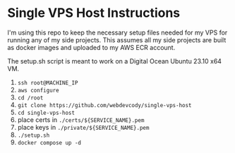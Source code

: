 # Single VPS Host Instructions

I'm using this repo to keep the necessary setup files needed for my VPS for running any of my side projects. This assumes all my side projects are built as docker images and uploaded to my AWS ECR account.

The setup.sh script is meant to work on a Digital Ocean Ubuntu 23.10 x64 VM.

1. `ssh root@MACHINE_IP`
1. `aws configure`
1. `cd /root`
1. `git clone https://github.com/webdevcody/single-vps-host`
1. `cd single-vps-host`
1. place certs in `./certs/${SERVICE_NAME}.pem`
1. place keys in `./private/${SERVICE_NAME}.pem`
1. `./setup.sh`
1. `docker compose up -d`